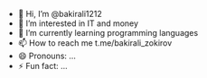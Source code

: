 - 👋 Hi, I’m @bakirali1212
- 👀 I’m interested in IT and money 
- 🌱 I’m currently learning programming languages
- 📫 How to reach me t.me/bakirali_zokirov
- 😄 Pronouns: ...
- ⚡ Fun fact: ...

<!---
bakirali1212/bakirali1212 is a ✨ special ✨ repository because its `README.md` (this file) appears on your GitHub profile.
You can click the Preview link to take a look at your changes.
--->
